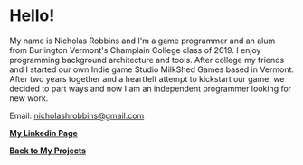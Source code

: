 # Hello!

My name is Nicholas Robbins and I'm a game programmer and an alum from Burlington Vermont's Champlain College class of 2019. I enjoy programming background architecture and tools. After college my friends and I started our own Indie game Studio MilkShed Games based in Vermont. After two years together and a heartfelt attempt to kickstart our game, we decided to part ways and now I am an independent programmer looking for new work.

Email: nicholashrobbins@gmail.com

**[My Linkedin Page](https://www.linkedin.com/in/nicholas-robbins-professional/)**


**[Back to My Projects](https://nicholasrobbins.github.io/)**
